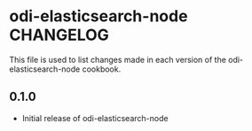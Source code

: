 odi-elasticsearch-node CHANGELOG
================================

This file is used to list changes made in each version of the odi-elasticsearch-node cookbook.

0.1.0
-----
- Initial release of odi-elasticsearch-node
